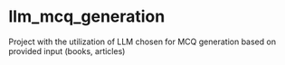 # llm_mcq_generation
Project with the utilization of LLM chosen for MCQ generation based on provided input (books, articles)
